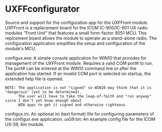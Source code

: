 # UXFFconfigurator
Source and support for the configuration app for the UXFFront module.
UXFFront is a replacement board for the ICOM IC-900/IC-901 UX radio modules "Front Unit" that features a
small form-factor 8051 MCU.  This replcement board allows the module to operate as a stand-alone radio.
The configuration application simplifies the setup and configuration of the module's MCU.

configux.exe: A simple console application for WIN10 that provides for management of the UXFFront module.
          Requires a valid COM port# to run.  The port# can be entered at the WIN10 command line or after
          the application has started.  If an invalid COM port is selected on startup, the extended help
          file is opened.
          
    NOTE: The application is not "signed" so WIN10 may think that it is "dangerous" (yet to be determined).
          The user will have to take the leap-of-faith and "run anyway" since I don't yet know enough about
          WIN apps to get it signed and otherwise righteous.
          
configux.ini: An optional ini (text format) file for configuring parameters of the configux.exe application.
ux59.txt:     An example config file for the ICOM UX-59, 6m module.
